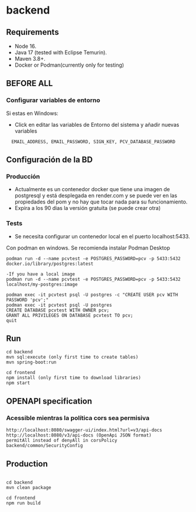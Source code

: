 # backend

## Requirements

- Node 16.
- Java 17 (tested with Eclipse Temurin).
- Maven 3.8+.
- Docker or Podman(currently only for testing)

## BEFORE ALL
### Configurar variables de entorno
Si estas en Windows:
- Click en editar las variables de Entorno del sistema y añadir nuevas variables
```
  EMAIL_ADDRESS, EMAIL_PASSWORD, SIGN_KEY, PCV_DATABASE_PASSWORD
  ```

## Configuración de la BD
### Producción
- Actualmente es un contenedor docker que tiene una imagen de postgresql y está desplegada en render.com y se puede ver en las propiedades del pom y no hay que tocar nada para su funcionamiento.
- Expira a los 90 dias la versión gratuita (se puede crear otra)
### Tests
- Se necesita configurar un contenedor local en el puerto localhost:5433.

Con podman en windows. Se recomienda instalar Podman Desktop
```
podman run -d --name pcvtest -e POSTGRES_PASSWORD=pcv -p 5433:5432 docker.io/library/postgres:latest

-If you have a local image
podman run -d --name pcvtest -e POSTGRES_PASSWORD=pcv -p 5433:5432 localhost/my-postgres:image

podman exec -it pcvtest psql -U postgres -c "CREATE USER pcv WITH PASSWORD 'pcv';"
podman exec -it pcvtest psql -U postgres 
CREATE DATABASE pcvtest WITH OWNER pcv;    
GRANT ALL PRIVILEGES ON DATABASE pcvtest TO pcv;
quit
```

## Run

```
cd backend
mvn sql:execute (only first time to create tables)
mvn spring-boot:run

cd frontend
npm install (only first time to download libraries)
npm start

```

## OPENAPI specification
### Acessible mientras la política cors sea permisiva
```
http://localhost:8080/swagger-ui/index.html?url=v3/api-docs
http://localhost:8080/v3/api-docs (OpenApi JSON format)
permitAll instead of denyAll in corsPolicy backend/common/SecurityConfig
```
## Production

```

cd backend
mvn clean package

cd frontend
npm run build
```